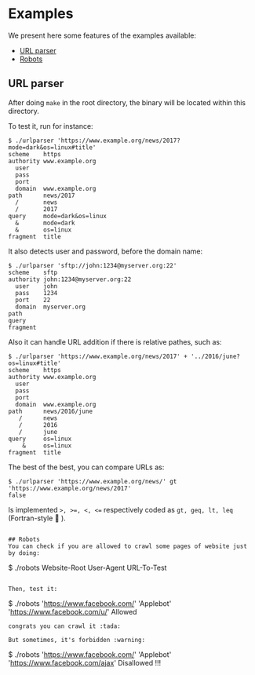 # Examples

We present here some features of the examples available:
- [URL parser](#url-parser)
- [Robots](#robots)

## URL parser
After doing `make` in the root directory, the binary will be
located within this directory.

To test it, run for instance:
```
$ ./urlparser 'https://www.example.org/news/2017?mode=dark&os=linux#title'
scheme    https
authority www.example.org
  user
  pass
  port
  domain  www.example.org
path      news/2017
  /       news
  /       2017
query     mode=dark&os=linux
  &       mode=dark
  &       os=linux
fragment  title
```

It also detects user and password, before the domain name:
```
$ ./urlparser 'sftp://john:1234@myserver.org:22'
scheme    sftp
authority john:1234@myserver.org:22
  user    john
  pass    1234
  port    22
  domain  myserver.org
path
query
fragment
```

Also it can handle URL addition if there is relative pathes, such as:
```
$ ./urlparser 'https://www.example.org/news/2017' + '../2016/june?os=linux#title'
scheme    https
authority www.example.org
  user
  pass
  port
  domain  www.example.org
path      news/2016/june
   /      news
   /      2016
   /      june
query     os=linux
    &     os=linux
fragment  title
```

The best of the best, you can compare URLs as:
```
$ ./urlparser 'https://www.example.org/news/' gt 'https://www.example.org/news/2017'
false
```
Is implemented `>, >=, <, <=` respectively coded as `gt, geq, lt, leq` (Fortran-style :floppy_disk: ).
```

## Robots
You can check if you are allowed to crawl some pages of website just by doing:
```
$ ./robots Website-Root User-Agent URL-To-Test
```

Then, test it:
```
$ ./robots 'https://www.facebook.com/' 'Applebot' 'https://www.facebook.com/u/'
Allowed
```
congrats you can crawl it :tada:

But sometimes, it's forbidden :warning:
```
$ ./robots 'https://www.facebook.com/' 'Applebot' 'https://www.facebook.com/ajax'
Disallowed !!!
```
